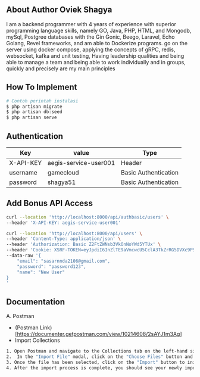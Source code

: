 ## About Author Oviek Shagya

I am a backend programmer with 4 years of experience with superior programming language skills, namely GO, Java, PHP, HTML, and Mongodb, mySql, Postgree databases with the Gin Gonic, Beego, Laravel, Echo Golang, Revel frameworks, and am able to Dockerize programs. go on the server using docker compose, applying the concepts of gRPC, redis, websocket, kafka and unit testing, Having leadership qualities and being able to manage a team and being able to work individually and in groups, quickly and precisely are my main principles

## How To Implement

```bash
# Contoh perintah instalasi
$ php artisan migrate
$ php artisan db:seed
$ php artisan serve
```

## Authentication
| Key       | value                  | Type                 |
|-----------|----------------------- |----------------------|
| X-API-KEY | aegis-service-user001  | Header               |
| username  | gamecloud              | Basic Authentication |
| password  | shagya51               | Basic Authentication |


## Add Bonus API Access
```bash
curl --location 'http://localhost:8000/api/authbasic/users' \
--header 'X-API-KEY: aegis-service-user001'
```

```bash
curl --location 'http://localhost:8000/api/users' \
--header 'Content-Type: application/json' \
--header 'Authorization: Basic Z2FtZWNsb3VkOnNoYWd5YTUx' \
--header 'Cookie: XSRF-TOKEN=eyJpdiI6InZlTE9aVmcwcU5CclA3TkZrRG5DVXc9PSIsInZhbHVlIjoiaU8rL1lDN2FoSzRHNEZLa0toa2hMRGhKekNlcDd5QWFKVW5NNkpyQmFnZWhwNy8zUmJ2QXlTNCs2azN4V2d6Tm9sbC9xYzBiLzkrb1VOWkJFeS9XeWhRNWQwWHZiQTU2MDYxVU1ueVkwUG5LZHFJUWMwS3I0UzlLVHVaY2U1ci8iLCJtYWMiOiJkNzViZTlhM2M2OGMyODI3ZTAzYzk5ZjVlOTZkZmIyNmRkYzY0ZDVlNTU5MzAzNTQ1N2M1Y2YxNmUwYjMwMWNiIiwidGFnIjoiIn0%3D; laravel_session=eyJpdiI6Imx2Vy93ZzhkQXJ1eE51RjQrUXJ5MUE9PSIsInZhbHVlIjoiNUljT1NJdXhIVTdDUXVDdDBjSFB0a3F0UXhJbHZnRmg2UVNsb0tGbHNpMGQ1dkRMMi9OU0R4ZVk3elJxczlEeVl3UnVzTkJmZ2VZQ1A1cmdsQlg0eERoU1UveitROTNLNFJwMVREcXAxZDg4cGFRMk0yei8relpHMUxaVnNYemIiLCJtYWMiOiJhNTc0MGJhNmFhMTA2NjJjOGIyZjZmNDQ3MmRkYjk3MjI5YjdhMWJlZjlkYzEwZTNmNDVjMjVlY2M3YmFhY2Y4IiwidGFnIjoiIn0%3D' \
--data-raw '{
    "email": "sasarnnda2106@gmail.com",
    "password": "password123",
    "name": "New User"
}
'
```

## Documentation

A. Postman
- (Postman Link) [https://documenter.getpostman.com/view/10214608/2sAYJ1m3Ag]
- Import Collections
```bash
1. Open Postman and navigate to the Collections tab on the left-hand side. Click on the "Import" button located in the top-left corner of the screen.
2.  In the "Import File" modal, click on the "Choose Files" button and select the Postman collection file you need to import. Or you can, choose Aegis Service.postman.colllection.json
3. Once the file has been selected, click on the "Import" button to initiate the import process.
4. After the import process is complete, you should see your newly imported collection listed in the Collections tab.
```
